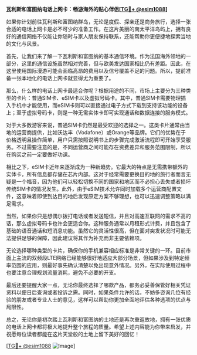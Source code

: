 **瓦利斯和富图纳电话上网卡：畅游海外的贴心伴侣[[TG💪+ @esim1088](https://t.me/s/esim1088)]**

如果你计划前往瓦利斯和富图纳群岛，无论是度假、探亲还是商务旅行，选择一张合适的电话上网卡是必不可少的准备工作。在这片美丽的南太平洋岛屿上，拥有良好的通信网络不仅能让你随时与家人朋友保持联系，还能帮助你更便捷地探索当地的文化与风景。

首先，让我们来了解一下瓦利斯和富图纳的基本通信环境。作为法国海外领地的一部分，这里的通信设施虽然相对完善，但与欧美发达国家相比仍有差距。因此，在这里使用国际漫游可能会面临高昂的费用以及信号覆盖不足的问题。所以，提前准备一张本地化的电话上网卡就显得尤为重要了。

那么，什么样的电话上网卡最适合你呢？根据用途的不同，市场上主要分为三种类型的卡片：普通SIM卡、eSIM卡以及虚拟号码卡。其中，普通SIM卡需要物理插入手机中才能使用，而eSIM卡则可以直接通过电子方式下载到支持该功能的设备上；至于虚拟号码卡，则是一种无需实体卡即可实现通话和数据连接的服务模式。

对于大多数游客来说，普通SIM卡仍然是最受欢迎的选择之一。这类卡片通常由当地的运营商提供，比如沃达丰（Vodafone）或Orange等品牌。它们的优势在于价格透明且操作简单，用户只需按照说明书上的步骤完成激活流程即可开始享受服务。不过需要注意的是，不同运营商之间可能存在资费差异和服务范围限制，所以在购买之前一定要做好功课。

相比之下，eSIM卡近年来逐渐成为一种新趋势。它最大的特点是无需携带额外的实体卡，所有信息都存储在芯片内部。这对于经常需要更换目的地的旅行者而言无疑是一个福音，因为他们可以轻松切换不同的国家和地区而不必担心丢失或者损坏传统SIM卡的情况发生。此外，由于eSIM技术允许同时加载多个运营商配置文件，这意味着即使到达目的地后发现原定方案不够理想，也可以迅速调整策略以满足需求。

当然，如果你只是想偶尔拨打电话或者发送短信，并且对高速互联网的需求不高的话，那么虚拟号码卡也许会更适合你。这种服务通常以月租形式计费，并且包含了基础的语音通话和短消息功能。虽然它的灵活性很高，但在面对突发状况时可能无法提供足够的保障，因此建议将其作为补充而非主要依赖项。

无论选择哪种类型的卡片，确保你的手机兼容相应标准是非常关键的一环。目前市面上主流的双频段LTE网络已经能够很好地适应大部分场景，但如果涉及到特定频率范围的应用，则最好事先确认清楚以免出现意外情况。另外，在实际使用过程中也要注意合理规划流量消耗，避免不必要的开支。

最后还要提醒大家一点，无论你最终选择了哪款产品，都务必妥善保管好相关凭证资料以便日后查询或者投诉之需。同时，如果条件允许的话，不妨多咨询几位有经验的朋友或者专业人士的意见，这样可以帮助你更加全面地评估各种选项的优点与局限性。

总之，无论你是初次踏上瓦利斯和富图纳的土地还是再次重返故地，拥有一张优质的电话上网卡都将极大地提升整个旅程的质量。希望上述内容能为你带来启发，并祝愿每位读者都能在这片天堂般的土地上留下美好的回忆！

[[TG💪+ @esim1088](https://t.me/s/esim1088) ![Image](https://i.postimg.cc/4NQfJmqS/Snipaste-2025-05-13-00-14-12.png)]
